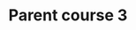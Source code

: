 ---
layout: course
permalink: "/courses/parent_course_3/course_6"
title: "Parent course 3"
description: "Parent course 3 description"
parentPath: "parent_course_3"
courseDescription: "Descrizione corso 6"
activeItem: course_6
---